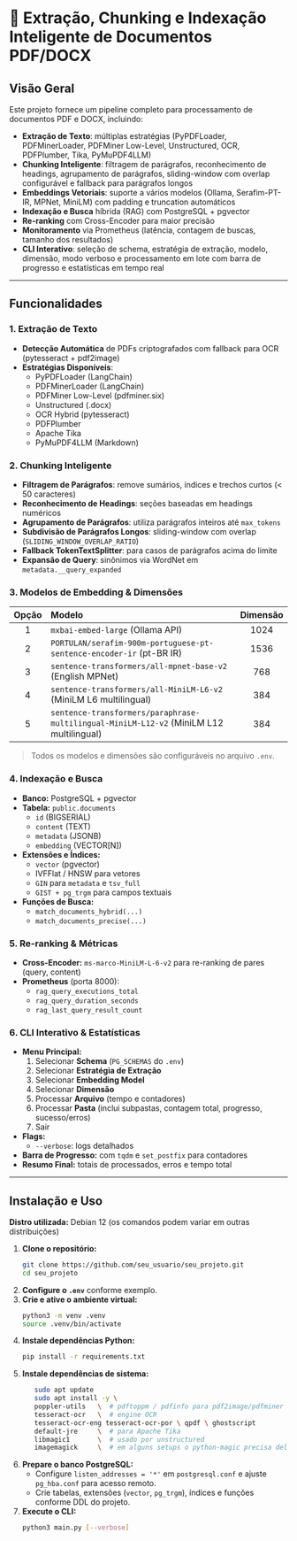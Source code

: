 # 🧠 Extração, Chunking e Indexação Inteligente de Documentos PDF/DOCX

## Visão Geral

Este projeto fornece um pipeline completo para processamento de documentos PDF e DOCX, incluindo:

- **Extração de Texto**: múltiplas estratégias (PyPDFLoader, PDFMinerLoader, PDFMiner Low-Level, Unstructured, OCR, PDFPlumber, Tika, PyMuPDF4LLM)
- **Chunking Inteligente**: filtragem de parágrafos, reconhecimento de headings, agrupamento de parágrafos, sliding-window com overlap configurável e fallback para parágrafos longos
- **Embeddings Vetoriais**: suporte a vários modelos (Ollama, Serafim-PT-IR, MPNet, MiniLM) com padding e truncation automáticos
- **Indexação e Busca** híbrida (RAG) com PostgreSQL + pgvector
- **Re-ranking** com Cross-Encoder para maior precisão
- **Monitoramento** via Prometheus (latência, contagem de buscas, tamanho dos resultados)
- **CLI Interativo**: seleção de schema, estratégia de extração, modelo, dimensão, modo verboso e processamento em lote com barra de progresso e estatísticas em tempo real

---

## Funcionalidades

### 1. Extração de Texto

- **Detecção Automática** de PDFs criptografados com fallback para OCR (pytesseract + pdf2image)
- **Estratégias Disponíveis**:
    - PyPDFLoader (LangChain)
    - PDFMinerLoader (LangChain)
    - PDFMiner Low-Level (pdfminer.six)
    - Unstructured (.docx)
    - OCR Hybrid (pytesseract)
    - PDFPlumber
    - Apache Tika
    - PyMuPDF4LLM (Markdown)

### 2. Chunking Inteligente

- **Filtragem de Parágrafos**: remove sumários, índices e trechos curtos (< 50 caracteres)
- **Reconhecimento de Headings**: seções baseadas em headings numéricos
- **Agrupamento de Parágrafos**: utiliza parágrafos inteiros até `max_tokens`
- **Subdivisão de Parágrafos Longos**: sliding-window com overlap (`SLIDING_WINDOW_OVERLAP_RATIO`)
- **Fallback TokenTextSplitter**: para casos de parágrafos acima do limite
- **Expansão de Query**: sinônimos via WordNet em `metadata.__query_expanded`

### 3. Modelos de Embedding & Dimensões

| Opção | Modelo                                                                                       | Dimensão |
|:-----:|:---------------------------------------------------------------------------------------------|:--------:|
| 1     | `mxbai-embed-large` (Ollama API)                                                             | 1024     |
| 2     | `PORTULAN/serafim-900m-portuguese-pt-sentence-encoder-ir` (pt-BR IR)                         | 1536     |
| 3     | `sentence-transformers/all-mpnet-base-v2` (English MPNet)                                    | 768      |
| 4     | `sentence-transformers/all-MiniLM-L6-v2` (MiniLM L6 multilingual)                            | 384      |
| 5     | `sentence-transformers/paraphrase-multilingual-MiniLM-L12-v2` (MiniLM L12 multilingual)      | 384      |

> Todos os modelos e dimensões são configuráveis no arquivo `.env`.

### 4. Indexação e Busca

- **Banco:** PostgreSQL + pgvector
- **Tabela:** `public.documents`
    - `id` (BIGSERIAL)
    - `content` (TEXT)
    - `metadata` (JSONB)
    - `embedding` (VECTOR[N])
- **Extensões e Índices:**
    - `vector` (pgvector)
    - IVFFlat / HNSW para vetores
    - `GIN` para `metadata` e `tsv_full`
    - `GIST + pg_trgm` para campos textuais
- **Funções de Busca:**
    - `match_documents_hybrid(...)`
    - `match_documents_precise(...)`

### 5. Re-ranking & Métricas

- **Cross-Encoder:** `ms-marco-MiniLM-L-6-v2` para re-ranking de pares (query, content)
- **Prometheus** (porta 8000):
    - `rag_query_executions_total`
    - `rag_query_duration_seconds`
    - `rag_last_query_result_count`

### 6. CLI Interativo & Estatísticas

- **Menu Principal:**
    1. Selecionar **Schema** (`PG_SCHEMAS` do `.env`)
    2. Selecionar **Estratégia de Extração**
    3. Selecionar **Embedding Model**
    4. Selecionar **Dimensão**
    5. Processar **Arquivo** (tempo e contadores)
    6. Processar **Pasta** (inclui subpastas, contagem total, progresso, sucesso/erros)
    0. Sair
- **Flags:**
    - `--verbose`: logs detalhados
- **Barra de Progresso:** com `tqdm` e `set_postfix` para contadores
- **Resumo Final:** totais de processados, erros e tempo total

---

## Instalação e Uso

**Distro utilizada:** Debian 12 (os comandos podem variar em outras distribuições)

1. **Clone o repositório:**
     ```bash
     git clone https://github.com/seu_usuario/seu_projeto.git
     cd seu_projeto
     ```
2. **Configure o `.env`** conforme exemplo.
3. **Crie e ative o ambiente virtual:**
     ```bash
     python3 -m venv .venv
     source .venv/bin/activate
     ```
4. **Instale dependências Python:**
     ```bash
     pip install -r requirements.txt
     ```
5. **Instale dependências de sistema:**
     ```bash
        sudo apt update
        sudo apt install -y \
        poppler-utils   \  # pdftoppm / pdfinfo para pdf2image/pdfminer  
        tesseract-ocr   \  # engine OCR  
        tesseract-ocr-eng tesseract-ocr-por \ qpdf \ ghostscript
        default-jre     \  # para Apache Tika  
        libmagic1       \  # usado por unstructured  
        imagemagick     \  # em alguns setups o python-magic precisa dele  
     ```
6. **Prepare o banco PostgreSQL:**
     - Configure `listen_addresses = '*'` em `postgresql.conf` e ajuste `pg_hba.conf` para acesso remoto.
     - Crie tabelas, extensões (`vector`, `pg_trgm`), índices e funções conforme DDL do projeto.
7. **Execute o CLI:**
     ```bash
     python3 main.py [--verbose]
     ```